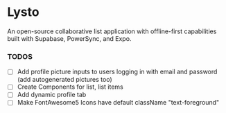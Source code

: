 # Lysto

An open-source collaborative list application with offline-first capabilities built with Supabase, PowerSync, and Expo.

### TODOS

- [ ] Add profile picture inputs to users logging in with email and password (add autogenerated pictures too)
- [ ] Create Components for list, list items
- [ ] Add dynamic profile tab
- [ ] Make FontAwesome5 Icons have default className "text-foreground"
